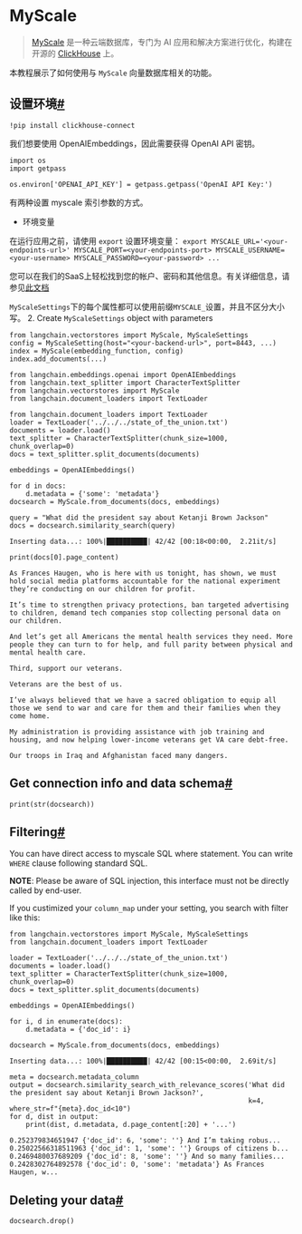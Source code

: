 MyScale
===

> 
> [MyScale](https://docs.myscale.com/zh/overview/) 是一种云端数据库，专门为 AI 应用和解决方案进行优化，构建在开源的 [ClickHouse](https://github.com/ClickHouse/ClickHouse) 上。
> 
> 
> 

本教程展示了如何使用与 `MyScale` 向量数据库相关的功能。

设置环境[#](#setting-up-envrionments "跳转到这个标题的链接")
----------------------------------------------

```
!pip install clickhouse-connect

```

我们想要使用 OpenAIEmbeddings，因此需要获得 OpenAI API 密钥。

```
import os
import getpass

os.environ['OPENAI_API_KEY'] = getpass.getpass('OpenAI API Key:')

```

有两种设置 myscale 索引参数的方式。

- 环境变量

在运行应用之前，请使用 `export` 设置环境变量：
`export MYSCALE_URL='<your-endpoints-url>' MYSCALE_PORT=<your-endpoints-port> MYSCALE_USERNAME=<your-username> MYSCALE_PASSWORD=<your-password> ...`

您可以在我们的SaaS上轻松找到您的帐户、密码和其他信息。有关详细信息，请参见[此文档](https://docs.myscale.com/en/cluster-management/)

`MyScaleSettings`下的每个属性都可以使用前缀`MYSCALE_`设置，并且不区分大小写。
2. Create `MyScaleSettings` object with parameters

```
from langchain.vectorstores import MyScale, MyScaleSettings
config = MyScaleSetting(host="<your-backend-url>", port=8443, ...)
index = MyScale(embedding_function, config)
index.add_documents(...)

```

```
from langchain.embeddings.openai import OpenAIEmbeddings
from langchain.text_splitter import CharacterTextSplitter
from langchain.vectorstores import MyScale
from langchain.document_loaders import TextLoader

```

```
from langchain.document_loaders import TextLoader
loader = TextLoader('../../../state_of_the_union.txt')
documents = loader.load()
text_splitter = CharacterTextSplitter(chunk_size=1000, chunk_overlap=0)
docs = text_splitter.split_documents(documents)

embeddings = OpenAIEmbeddings()

```

```
for d in docs:
    d.metadata = {'some': 'metadata'}
docsearch = MyScale.from_documents(docs, embeddings)

query = "What did the president say about Ketanji Brown Jackson"
docs = docsearch.similarity_search(query)

```

```
Inserting data...: 100%|██████████| 42/42 [00:18<00:00,  2.21it/s]

```

```
print(docs[0].page_content)

```

```
As Frances Haugen, who is here with us tonight, has shown, we must hold social media platforms accountable for the national experiment they’re conducting on our children for profit. 

It’s time to strengthen privacy protections, ban targeted advertising to children, demand tech companies stop collecting personal data on our children. 

And let’s get all Americans the mental health services they need. More people they can turn to for help, and full parity between physical and mental health care. 

Third, support our veterans. 

Veterans are the best of us. 

I’ve always believed that we have a sacred obligation to equip all those we send to war and care for them and their families when they come home. 

My administration is providing assistance with job training and housing, and now helping lower-income veterans get VA care debt-free.  

Our troops in Iraq and Afghanistan faced many dangers.

```

Get connection info and data schema[#](#get-connection-info-and-data-schema "Permalink to this headline")
---------------------------------------------------------------------------------------------------------

```
print(str(docsearch))

```

Filtering[#](#filtering "Permalink to this headline")
-----------------------------------------------------

You can have direct access to myscale SQL where statement. You can write `WHERE` clause following standard SQL.

**NOTE**: Please be aware of SQL injection, this interface must not be directly called by end-user.

If you custimized your `column_map` under your setting, you search with filter like this:

```
from langchain.vectorstores import MyScale, MyScaleSettings
from langchain.document_loaders import TextLoader

loader = TextLoader('../../../state_of_the_union.txt')
documents = loader.load()
text_splitter = CharacterTextSplitter(chunk_size=1000, chunk_overlap=0)
docs = text_splitter.split_documents(documents)

embeddings = OpenAIEmbeddings()

for i, d in enumerate(docs):
    d.metadata = {'doc_id': i}

docsearch = MyScale.from_documents(docs, embeddings)

```

```
Inserting data...: 100%|██████████| 42/42 [00:15<00:00,  2.69it/s]

```

```
meta = docsearch.metadata_column
output = docsearch.similarity_search_with_relevance_scores('What did the president say about Ketanji Brown Jackson?', 
                                                           k=4, where_str=f"{meta}.doc_id<10")
for d, dist in output:
    print(dist, d.metadata, d.page_content[:20] + '...')

```

```
0.252379834651947 {'doc_id': 6, 'some': ''} And I’m taking robus...
0.25022566318511963 {'doc_id': 1, 'some': ''} Groups of citizens b...
0.2469480037689209 {'doc_id': 8, 'some': ''} And so many families...
0.2428302764892578 {'doc_id': 0, 'some': 'metadata'} As Frances Haugen, w...

```

Deleting your data[#](#deleting-your-data "Permalink to this headline")
-----------------------------------------------------------------------

```
docsearch.drop()

```

